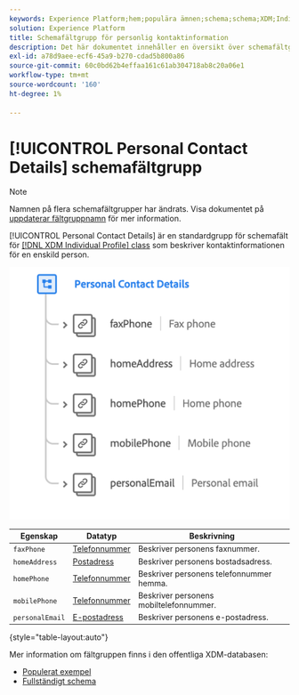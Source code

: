 ```yaml
---
keywords: Experience Platform;hem;populära ämnen;schema;schema;XDM;Individuell profil;fält;scheman;scheman;personuppgifter;Schema design;fältgrupp;Fältgrupp;
solution: Experience Platform
title: Schemafältgrupp för personlig kontaktinformation
description: Det här dokumentet innehåller en översikt över schemafältgruppen Personlig kontaktinformation.
exl-id: a78d9aee-ecf6-45a9-b270-cdad5b800a86
source-git-commit: 60c0bd62b4effaa161c61ab304718ab8c20a06e1
workflow-type: tm+mt
source-wordcount: '160'
ht-degree: 1%

---
```



# [!UICONTROL Personal Contact Details] schemafältgrupp

>[!NOTE]
>
>Namnen på flera schemafältgrupper har ändrats. Visa dokumentet på [uppdaterar fältgruppnamn](../name-updates.md) för mer information.

[!UICONTROL Personal Contact Details] är en standardgrupp för schemafält för [[!DNL XDM Individual Profile] class](../../classes/individual-profile.md) som beskriver kontaktinformationen för en enskild person.

![](../../images/field-groups/personal-contact-details.png)

| Egenskap | Datatyp | Beskrivning |
| --- | --- | --- |
| `faxPhone` | [Telefonnummer](../../data-types/phone-number.md) | Beskriver personens faxnummer. |
| `homeAddress` | [Postadress](../../data-types/postal-address.md) | Beskriver personens bostadsadress. |
| `homePhone` | [Telefonnummer](../../data-types/phone-number.md) | Beskriver personens telefonnummer hemma. |
| `mobilePhone` | [Telefonnummer](../../data-types/phone-number.md) | Beskriver personens mobiltelefonnummer. |
| `personalEmail` | [E-postadress](../../data-types/email-address.md) | Beskriver personens e-postadress. |

{style="table-layout:auto"}

Mer information om fältgruppen finns i den offentliga XDM-databasen:

* [Populerat exempel](https://github.com/adobe/xdm/blob/master/components/fieldgroups/profile/profile-personal-details.example.1.json)
* [Fullständigt schema](https://github.com/adobe/xdm/blob/master/components/fieldgroups/profile/profile-personal-details.schema.json)
